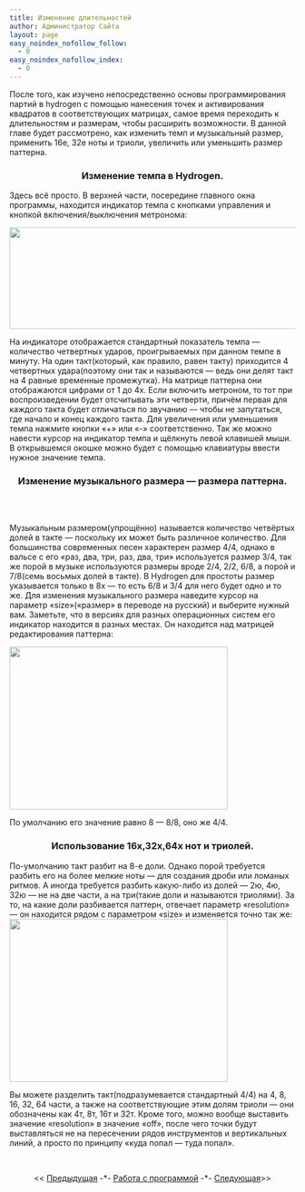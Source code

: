 ```yaml
---
title: Изменение длительностей
author: Администратор Сайта
layout: page
easy_noindex_nofollow_follow:
  - 0
easy_noindex_nofollow_index:
  - 0
---
```

После того, как изучено непосредственно основы программирования партий в hydrogen с помощью нанесения точек и активирования квадратов в соответствующих матрицах, самое время переходить к длительностям и размерам, чтобы расширить возможности. В данной главе будет рассмотрено, как изменить темп и музыкальный размер, применить 16е, 32е ноты и триоли,  увеличить или уменьшить размер паттерна.

<h3 style="text-align: center;">
  Изменение темпа в Hydrogen.
</h3>

<p style="text-align: left;">
   Здесь всё просто. В верхней части, посередине главного окна программы, находится индикатор темпа с кнопками управления и кнопкой включения/выключения метронома:
</p>

[<img title="" src="http://img-fotki.yandex.ru/get/4614/129199783.0/0_736c7_967e912_XL.jpg" alt="" width="564" height="179" border="0" />][1]

На индикаторе отображается стандартный показатель темпа &#8212; количество четвертных ударов, проигрываемых при данном темпе в минуту. На один такт(который, как правило, равен такту) приходится 4 четвертных удара(поэтому они так и называются &#8212; ведь они делят такт на 4 равные временные промежутка). На матрице паттерна они отображаются цифрами от 1 до 4х. Если включить метроном, то тот при воспроизведении будет отсчитывать эти четверти, причём первая для каждого такта будет отличаться по звучанию &#8212; чтобы не запутаться, где начало и конец каждого такта. Для увеличения или уменьшения темпа нажмите кнопки &#171;+&#187; или &#171;-&#187; соответственно. Так же можно навести курсор на индикатор темпа и щёлкнуть левой клавишей мыши. В открывшемся окошке можно будет с помощью клавиатуры ввести нужное значение темпа.  
<a name="size"></a>

<h3 style="text-align: center;">
   Изменение музыкального размера &#8212; размера паттерна.
</h3>

<a name="size"></a>

&nbsp;

<a name="size"></a>  
Музыкальным размером(упрощённо) называется количество четвёртых долей в такте &#8212; поскольку их может быть различное количество. Для большинства современных песен характерен размер 4/4, однако в вальсе с его &#171;раз, два, три, раз, два, три&#187; используется размер 3/4, так же порой в музыке используются размеры вроде 2/4, 2/2, 6/8, а порой и 7/8(семь восьмых долей в такте). В Hydrogen для простоты размер указывается только в 8х &#8212; то есть 6/8 и 3/4 для него будет одно и то же. Для изменения музыкального размера наведите курсор на параметр &#171;size&#187;(&#171;размер&#187; в переводе на русский) и выберите нужный вам. Заметьте, что в версиях для разных операционных систем его индикатор находится в разных местах. Он находится над матрицей редактирования паттерна:

[<img src="http://img-fotki.yandex.ru/get/6608/129199783.1/0_900ad_9e8d94f4_L.jpg" width="384" height="287" title="" alt="" border="0" />][2]  


По умолчанию его значение равно 8 &#8212; 8/8, оно же 4/4.

<h3 style="text-align: center;">
   Использование 16х,32х,64х нот и триолей.
</h3>

По-умолчанию такт разбит на 8-е доли. Однако порой требуется разбить его на более мелкие ноты &#8212; для создания дроби или ломаных  ритмов. А иногда требуется разбить какую-либо из долей &#8212; 2ю, 4ю, 32ю &#8212; не на две части, а на три(такие доли и называются триолями). За то, на какие доли разбивается паттерн, отвечает параметр &#171;resolution&#187; &#8212; он находится рядом с параметром &#171;size&#187; и изменяется точно так же:  
[<img title="" src="http://img-fotki.yandex.ru/get/6409/129199783.1/0_900ac_923b4073_L.jpg" alt="" width="384" height="287" border="0" />][3]

Вы можете разделить такт(подразумевается стандартный 4/4) на 4, 8, 16, 32, 64 части, а также на соответствующие этим долям триоли &#8212; они обозначены как 4т, 8т, 16т и 32т. Кроме того, можно вообще выставить значение &#171;resolution&#187; в значение &#171;off&#187;, после чего точки будут выставляться не на пересечении рядов инструментов и вертикальных линий, а просто по принципу &#171;куда попал &#8212; туда попал&#187;.

&nbsp;

<p style="text-align: center;">
  << <a href="/samouchitel/work/programming/">Предыдущая</a> -*- <a href="/samouchitel/work/">Работа с программой</a> -*- <a href="/samouchitel/sozdanie-partiy/">Следующая</a>>>
</p>

 [1]: http://fotki.yandex.ru/users/teachhydrogen/view/472775/
 [2]: http://fotki.yandex.ru/users/teachhydrogen/view/589997/
 [3]: http://fotki.yandex.ru/users/teachhydrogen/view/589996/